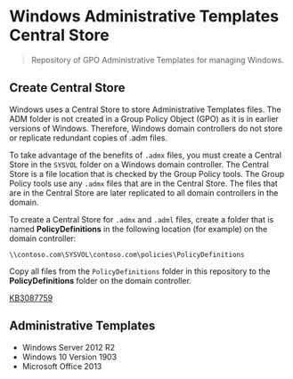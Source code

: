 # Windows Administrative Templates Central Store

> Repository of GPO Administrative Templates for managing Windows.


## Create Central Store

Windows uses a Central Store to store Administrative Templates files.
The ADM folder is not created in a Group Policy Object (GPO) as it is in earlier versions of Windows.
Therefore, Windows domain controllers do not store or replicate redundant copies of .adm files.


To take advantage of the benefits of `.admx` files, you must create a Central Store in the `SYSVOL` folder on a Windows domain controller.
The Central Store is a file location that is checked by the Group Policy tools.
The Group Policy tools use any `.admx` files that are in the Central Store.
The files that are in the Central Store are later replicated to all domain controllers in the domain.

To create a Central Store for `.admx` and `.adml` files, create a folder that is named **PolicyDefinitions** in the following location (for example) on the domain controller:

```
\\contoso.com\SYSVOL\contoso.com\policies\PolicyDefinitions
```

Copy all files from the `PolicyDefinitions` folder in this repository to the **PolicyDefinitions** folder on the domain controller.

[KB3087759](https://support.microsoft.com/en-us/kb/3087759)

## Administrative Templates

* Windows Server 2012 R2
* Windows 10 Version 1903
* Microsoft Office 2013
